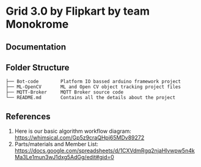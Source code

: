 # Grid 3.0 by Flipkart by team Monokrome

## Documentation

## Folder Structure
```
├── Bot-code        Platform IO bassed arduino framework project
├── ML-OpenCV       ML and Open CV object tracking project files
├── MQTT-Broker     MQTT Broker source code
└── README.md       Contains all the details about the project
```

## References
1. Here is our basic algorithm workflow diagram: https://whimsical.com/Gp5z9craQHpj65MDv89272
0. Parts/materials and Member List: https://docs.google.com/spreadsheets/d/1CXVdmRgq2njaHlvwpw5n4kMa3Le1mun3wJ1dxg5AdGg/edit#gid=0

